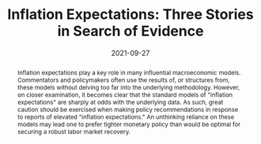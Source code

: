 ---
title: "Inflation Expectations: Three Stories in Search of Evidence"
collection: research
status: 'other'
permalink: /research/mui_2021ea_inflationexpectations
abstract: 'Inflation expectations play a key role in many influential macroeconomic models. Commentators and policymakers often use the results of, or structures from, these models without delving too far into the underlying methodology. However, on closer examination, it becomes clear that the standard models of "inflation expectations" are sharply at odds with the underlying data. As such, great caution should be exercised when making policy recommendations in response to reports of elevated "inflation expectations." An unthinking reliance on these models may lead one to prefer tighter monetary policy than would be optimal for securing a robust labor market recovery.'
date: 2021-09-27
venue: 'Employ America'
coauthors: ''
paperurl: 'https://www.employamerica.org/researchreports/inflation-expectations/'
---